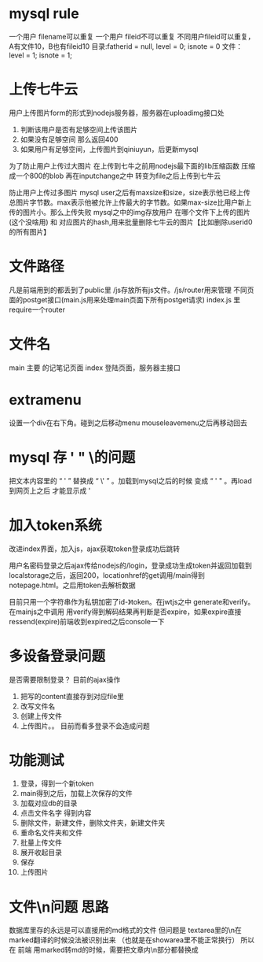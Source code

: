 # mysql rule
一个用户 filename可以重复
一个用户 fileid不可以重复
不同用户fileid可以重复，A有文件10，B也有fileid10
目录:fatherid = null, level = 0; isnote = 0
文件：level = 1; isnote = 1;


# 上传七牛云
用户上传图片form的形式到nodejs服务器，服务器在uploadimg接口处
1. 判断该用户是否有足够空间上传该图片
2. 如果没有足够空间 那么返回400
3. 如果用户有足够空间，上传图片到qiniuyun，后更新mysql

为了防止用户上传过大图片
在上传到七牛之前用nodejs最下面的lib压缩函数 压缩成一个800的blob
再在inputchange之中 转变为file之后上传到七牛云

防止用户上传过多图片
mysql user之后有maxsize和size，size表示他已经上传总图片字节数。max表示他被允许上传最大的字节数。如果max-size比用户新上传的图片小。那么上传失败
mysql之中的img存放用户   在哪个文件下上传的图片(这个没啥用) 和 对应图片的hash,用来批量删除七牛云的图片【比如删除userid0的所有图片】


# 文件路径
凡是前端用到的都丢到了public里
/js存放所有js文件。/js/router用来管理 不同页面的postget接口(main.js用来处理main页面下所有postget请求)
index.js 里require一个router 


# 文件名
main 主要 的记笔记页面
index 登陆页面，服务器主接口


# extramenu
设置一个div在右下角。碰到之后移动menu
mouseleavemenu之后再移动回去



# mysql 存 ' " \的问题
把文本内容里的 “  \'  ” 替换成  “   \\\'   ” 。加载到mysql之后的时候 变成 “   \'   " 。再load到网页上之后 才能显示成 '


# 加入token系统
改进index界面，加入js，ajax获取token登录成功后跳转


用户名密码登录之后ajax传给nodejs的/login，登录成功生成token并返回加载到localstorage之后，返回200，locationhref的get调用/main得到notepage.html。之后用token去解析数据


目前只用一个字符串作为私钥加密了id-》token。在jwtjs之中 generate和verify。在mainjs之中调用 用verify得到解码结果再判断是否expire，如果expire直接ressend(expire)前端收到expired之后console一下

# 多设备登录问题
是否需要限制登录？
目前的ajax操作
1. 把写的content直接存到对应file里
2. 改写文件名
3. 创建上传文件
4. 上传图片。。
目前而看多登录不会造成问题

# 功能测试
1. 登录，得到一个新token
2. main得到之后，加载上次保存的文件
3. 加载对应db的目录
4. 点击文件名字 得到内容
5. 删除文件，新建文件，删除文件夹，新建文件夹
6. 重命名文件夹和文件
7. 批量上传文件 
8. 展开收起目录
9. 保存
10. 上传图片


# 文件\n问题 思路
数据库里存的永远是可以直接用的md格式的文件
但问题是 textarea里的\n在marked翻译的时候没法被识别出来 （也就是在showarea里不能正常换行）
所以在 前端 用marked转md的时候，需要把文章内\n部分都替换成<br>